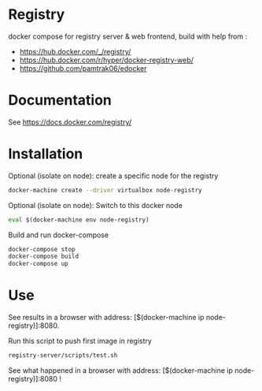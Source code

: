 # Registry
docker compose for registry server &amp; web frontend, build with help from :
- https://hub.docker.com/_/registry/
- https://hub.docker.com/r/hyper/docker-registry-web/
- https://github.com/pamtrak06/edocker

# Documentation
See https://docs.docker.com/registry/

# Installation
Optional (isolate on node): create a specific node for the registry
```bash
docker-machine create --driver virtualbox node-registry
```
Optional (isolate on node): Switch to this docker node
```bash
eval $(docker-machine env node-registry)
```
Build and run docker-compose
```bash
docker-compose stop
docker-compose build
docker-compose up
```

# Use
See results in a browser with address: [$(docker-machine ip node-registry)]:8080.

Run this script to push first image in registry
```bash
registry-server/scripts/test.sh
```
See what happened in a browser with address: [$(docker-machine ip node-registry)]:8080 !


